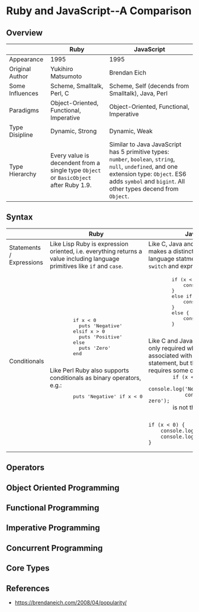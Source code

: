 # Ruby and JavaScript--A Comparison

## Overview

|                             | Ruby                                        | JavaScript                                    |
| --------------------------- | ------------------------------------------- | --------------------------------------------- |
| Appearance                  | 1995                                        | 1995                                          |
| Original Author             | Yukihiro Matsumoto                          | Brendan Eich                                  |
| Some Influences             | Scheme, Smalltalk, Perl, C                  | Scheme, Self (decends from Smalltalk), Java, Perl |
| Paradigms                   | Object-Oriented, Functional, Imperative     | Object-Oriented, Functional, Imperative       |
| Type Disipline              | Dynamic, Strong                             | Dynamic, Weak                                 |
| Type Hierarchy              | Every value is decendent from a single type `Object` or `BasicObject` after Ruby 1.9. | Similar to Java JavaScript has 5 primitive types: `number`, `boolean`, `string`, `null`, `undefined`, and one extension type: `Object`. ES6 adds `symbol` and `bigint`. All other types decend from `Object`. |

## Syntax

<table>
  <thead>
    <tr>
      <th></th>
      <th>Ruby</th>
      <th>JavaScript</th>
    </tr>
  </thead>
  <tbody>
    <tr>
      <td>Statements / Expressions</td>
      <td>Like Lisp Ruby is expression oriented, i.e.
      everything returns a value including
      language primitives like <code>if</code> and
      <code>case</code>.</td>
      <td>Like C, Java and Perl JavaScript makes a
      distinction between language statments like
      <code>if</code> and <code>switch</code> and
      expressions like <code>2 + 3</code>.</td>
    </tr>
    <tr>
      <td>Conditionals</td>
      <td>
        <pre>
        if x < 0
          puts 'Negative'
        elsif x > 0
          puts 'Positive'
        else
          puts 'Zero'
        end
        </pre>
        Like Perl Ruby also supports conditionals
        as binary operators, e.g.:
        <pre>
        puts 'Negative' if x < 0
        </pre>
      </td>
      <td>
        <pre>
        if (x < 0) {
            console.log('Negative');
        }
        else if (x > 0) {
            console.log('Positive');
        }
        else {
            console.log('Zero');
        }
        </pre>
        Like C and Java curly braces are only
        required when the clause is associated with
        more than one statement, but this is a
        feature that requires some caution, because:
        <code>
        if (x < 0)
            console.log('Negative');
            console.log('Less than zero');
        </code>
        is not the same thing as
<pre><code>
if (x < 0) {
    console.log('Negative');
    console.log('Less than zero');
}
</code></pre>
      </td>
    </tr>
  </tbody>
</table>

## Operators

## Object Oriented Programming

## Functional Programming

## Imperative Programming

## Concurrent Programming

## Core Types

## References

- https://brendaneich.com/2008/04/popularity/
